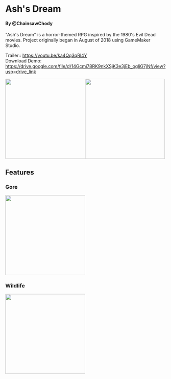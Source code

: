 # Ash's Dream
#### By @ChainsawChody
"Ash's Dream" is a horror-themed RPG inspired by the 1980's Evil Dead movies. Project originally began in August of 2018 using GameMaker Studio.

Trailer:: https://youtu.be/ka4Qq3qRl4Y  
Download Demo: https://drive.google.com/file/d/14Gcmi78RK9nkXSjK3e3jEb_ogliG7jNf/view?usp=drive_link

<img src="https://media.discordapp.net/attachments/480152119140155432/535751699260768266/fogtest.gif" height="250"><img src="https://media.discordapp.net/attachments/480152119140155432/502916434138234890/ashfire.gif" height="250">

## Features
### Gore
<img src="https://media.discordapp.net/attachments/822179667846103040/895892857418817586/GIF_9-22-2021_12-00-27_PM.gif" height="250">

### Wildlife
<img src="https://media.discordapp.net/attachments/822179667846103040/895893676302155856/GIF_9-16-2021_2-46-36_PM.gif" height="250">
